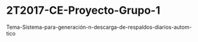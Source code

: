 # 2T2017-CE-Proyecto-Grupo-1
Tema-Sistema-para-generación-n-descarga-de-respaldos-diarios-autom-tico
